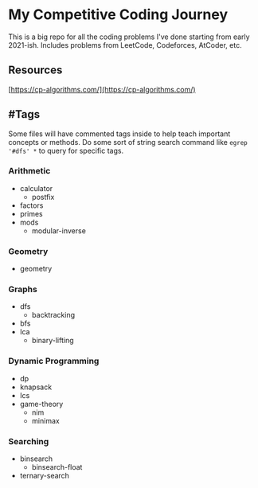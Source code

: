 # My Competitive Coding Journey

This is a big repo for all the coding problems I've done starting from early 2021-ish. Includes problems from LeetCode, Codeforces, AtCoder, etc. 

## Resources

[https://cp-algorithms.com/](https://cp-algorithms.com/)

## \#Tags

Some files will have commented tags inside to help teach important concepts or methods. Do some sort of string search command like `egrep '#dfs' *` to query for specific tags.

### Arithmetic
- calculator
    - postfix
- factors
- primes
- mods
    - modular-inverse

### Geometry 
- geometry

### Graphs
- dfs
    - backtracking
- bfs
- lca
    - binary-lifting

### Dynamic Programming
- dp
- knapsack
- lcs
- game-theory
    - nim
    - minimax

### Searching
- binsearch
    - binsearch-float
- ternary-search
